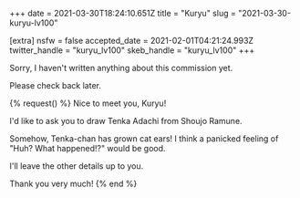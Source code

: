 +++
date = 2021-03-30T18:24:10.651Z
title = "Kuryu"
slug = "2021-03-30-kuryu-lv100"

[extra]
nsfw = false
accepted_date = 2021-02-01T04:21:24.993Z
twitter_handle = "kuryu_lv100"
skeb_handle = "kuryu_lv100"
+++

Sorry, I haven't written anything about this commission yet.

Please check back later.

{% request() %}
Nice to meet you, Kuryu!

I'd like to ask you to draw Tenka Adachi from Shoujo Ramune.

Somehow, Tenka-chan has grown cat ears! I think a panicked feeling of "Huh? What happened!?" would be good.

I'll leave the other details up to you.

Thank you very much!
{% end %}
